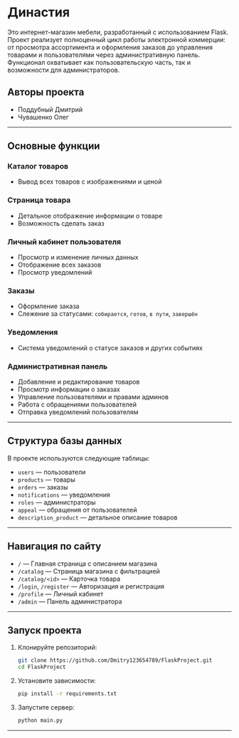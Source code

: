 # Династия


Это интернет-магазин мебели, разработанный с использованием Flask. Проект реализует полноценный цикл работы электронной коммерции: от просмотра ассортимента и оформления заказов до управления товарами и пользователями через административную панель.
Функционал охватывает как пользовательскую часть, так и возможности для администраторов.

## Авторы проекта
- Поддубный Дмитрий
- Чувашенко Олег
---

## Основные функции

### Каталог товаров

* Вывод всех товаров с изображениями и ценой

### Страница товара

* Детальное отображение информации о товаре
* Возможность сделать заказ

### Личный кабинет пользователя

* Просмотр и изменение личных данных
* Отображение всех заказов
* Просмотр уведомлений

### Заказы

* Оформление заказа
* Слежение за статусами: `собирается`, `готов`, `в пути`, `завершён`

### Уведомления

* Система уведомлений о статусе заказов и других событиях

### Административная панель

* Добавление и редактирование товаров
* Просмотр информации о заказах
* Управление пользователями и правами админов
* Работа с обращениями пользователей
* Отправка уведомлений пользователям

---

## Структура базы данных

В проекте используются следующие таблицы:

* `users` — пользователи
* `products` — товары
* `orders` — заказы
* `notifications` — уведомления
* `roles` — администраторы
* `appeal` — обращения от пользователей
* `description_product` — детальное описание товаров

---

## Навигация по сайту

* `/` — Главная страница с описанием магазина
* `/catalog` — Страница магазина с фильтрацией
* `/catalog/<id>` — Карточка товара
* `/login`, `/register` — Авторизация и регистрация
* `/profile` — Личный кабинет
* `/admin` — Панель администратора

---

## Запуск проекта

1. Клонируйте репозиторий:

   ```bash
   git clone https://github.com/Dmitry123654789/FlaskProject.git
   cd FlaskProject
   ```

2. Установите зависимости:

   ```bash
   pip install -r requirements.txt
   ```

3. Запустите сервер:

   ```bash
   python main.py
   ```

---
